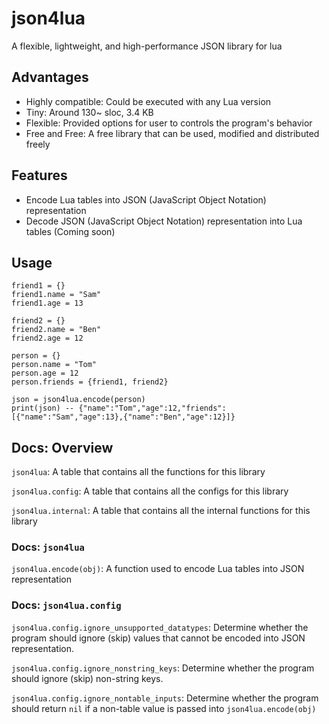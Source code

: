 # json4lua
 A flexible, lightweight, and high-performance JSON library for lua

## Advantages
* Highly compatible: Could be executed with any Lua version
* Tiny: Around 130~ sloc, 3.4 KB
* Flexible: Provided options for user to controls the program's behavior
* Free and Free: A free library that can be used, modified and distributed freely

## Features
* Encode Lua tables into JSON (JavaScript Object Notation) representation
* Decode JSON (JavaScript Object Notation) representation into Lua tables (Coming soon)

## Usage
```
friend1 = {}
friend1.name = "Sam"
friend1.age = 13

friend2 = {}
friend2.name = "Ben"
friend2.age = 12

person = {}
person.name = "Tom"
person.age = 12
person.friends = {friend1, friend2}

json = json4lua.encode(person)
print(json) -- {"name":"Tom","age":12,"friends":[{"name":"Sam","age":13},{"name":"Ben","age":12}]}
```
## Docs: Overview
`json4lua`: A table that contains all the functions for this library

`json4lua.config`: A table that contains all the configs for this library

`json4lua.internal`: A table that contains all the internal functions for this library

### Docs: `json4lua`
`json4lua.encode(obj)`: A function used to encode Lua tables into JSON representation

### Docs: `json4lua.config`
`json4lua.config.ignore_unsupported_datatypes`: Determine whether the program should ignore (skip) values that cannot be encoded into JSON representation. 

`json4lua.config.ignore_nonstring_keys`: Determine whether the program should ignore (skip) non-string keys. 

`json4lua.config.ignore_nontable_inputs`: Determine whether the program should return `nil` if a non-table value is passed into `json4lua.encode(obj)`
